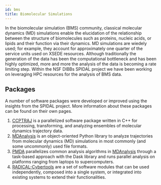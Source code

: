 ```yaml
---
id: bms
title: Biomolecular Simulations
---
```


In the biomolecular simulation (BMS) community, classical molecular dynamics (MD) simulations enable the elucidation of the relationship between the structure of biomolecules such as proteins, nucleic acids, or lipids and their function via their dynamics. 
MD simulations are wiedely used; for example, they account for approximately one quarter of the service units used on XSEDE resources. 
Although traditionally the generation of the data has been the computational bottleneck and has been highly optimized, more and more the analysis of the data is becoming a rate limiting step. 
Within the NSF DIBBs SPIDAL project we have been working on leveraging HPC resources for the analysis of BMS data.

## Packages

A number of software packages were developed or improved using the insights from the SPIDAL project.
More information about these packages can be found on their own pages.

1. [CCPTRAJ](bms-ccptraj.md) is a parallelized software package written in C++ for processing, transforming, and analyzing ensembles of molecular dynamics trajectory data.
2. [MDAnalysis](bms-mdanalysis.md) is an object-oriented Python library to analyze trajectories from molecular dynamics (MD) simulations in most commonly (and some uncommonly) used file formats. 
3. [PMDA](bms-pmda.md)  parallelizes common analysis algorithms in [MDAnalysis](bms-mdanalysis.md) through a task-based approach with the Dask library and runs parallel analysis on platforms ranging from laptops to supercomputers.
4. [RADICAL-Cybertools](bms-radical-cybertools.md)  are a set of software modules that can be used independently, composed into a single system, or integrated into existing systems to extend their functionalities. 
